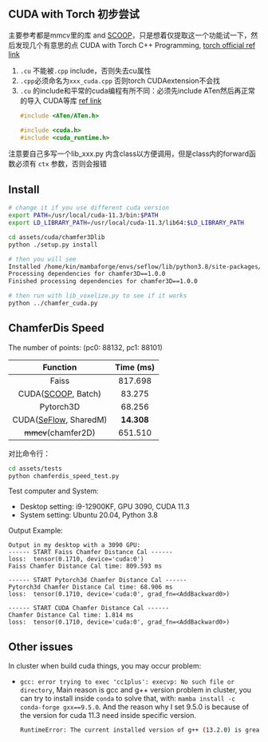 CUDA with Torch 初步尝试
---

主要参考都是mmcv里的库 and [SCOOP](https://github.com/itailang/SCOOP/blob/master/auxiliary/ChamferDistancePytorch/chamfer3D/)，只是想着仅提取这一个功能试一下，然后发现几个有意思的点 
CUDA with Torch C++ Programming, [torch official ref link](https://pytorch.org/tutorials/advanced/cpp_extension.html)

1. `.cu` 不能被`.cpp` include，否则失去cu属性
2. `.cpp`必须命名为`xxx_cuda.cpp` 否则torch CUDAextension不会找
3. `.cu` 的include和平常的cuda编程有所不同：必须先include ATen然后再正常的导入 CUDA等库 [ref link](https://blog.csdn.net/weixin_39849839/article/details/125980694)
	```cpp
	#include <ATen/ATen.h>
	
	#include <cuda.h>
	#include <cuda_runtime.h>
	```
	
注意要自己多写一个lib_xxx.py 内含class以方便调用，但是class内的forward函数必须有 `ctx` 参数，否则会报错


## Install
```bash
# change it if you use different cuda version
export PATH=/usr/local/cuda-11.3/bin:$PATH
export LD_LIBRARY_PATH=/usr/local/cuda-11.3/lib64:$LD_LIBRARY_PATH

cd assets/cuda/chamfer3Dlib
python ./setup.py install

# then you will see
Installed /home/kin/mambaforge/envs/seflow/lib/python3.8/site-packages/chamfer3D-1.0.0-py3.8-linux-x86_64.egg
Processing dependencies for chamfer3D==1.0.0
Finished processing dependencies for chamfer3D==1.0.0

# then run with lib_voxelize.py to see if it works
python ../chamfer_cuda.py
```

## ChamferDis Speed

The number of points: (pc0: 88132, pc1: 88101)

| Function | Time (ms) |
| :---: | :---: |
| Faiss | 817.698 |
| CUDA([SCOOP](https://github.com/itailang/SCOOP/tree/master/auxiliary/ChamferDistancePytorch), Batch) | 83.275 |
| Pytorch3D | 68.256 |
| CUDA([SeFlow](https://github.com/KTH-RPL/SeFlow), SharedM) | **14.308** |
| ~~mmcv~~(chamfer2D) | 651.510 |

对比命令行：

```bash
cd assets/tests
python chamferdis_speed_test.py
```


Test computer and System:
- Desktop setting: i9-12900KF, GPU 3090, CUDA 11.3
- System setting: Ubuntu 20.04, Python 3.8

Output Example:
```
Output in my desktop with a 3090 GPU:
------ START Faiss Chamfer Distance Cal ------
loss:  tensor(0.1710, device='cuda:0')
Faiss Chamfer Distance Cal time: 809.593 ms

------ START Pytorch3d Chamfer Distance Cal ------
Pytorch3d Chamfer Distance Cal time: 68.906 ms
loss:  tensor(0.1710, device='cuda:0', grad_fn=<AddBackward0>)

------ START CUDA Chamfer Distance Cal ------
Chamfer Distance Cal time: 1.814 ms
loss:  tensor(0.1710, device='cuda:0', grad_fn=<AddBackward0>)
```


## Other issues
In cluster when build cuda things, you may occur problem:
- `gcc: error trying to exec 'cc1plus': execvp: No such file or directory`, 
  	Main reason is gcc and g++ version problem in cluster, you can try to install inside `conda` to solve that, with: `mamba install -c conda-forge gxx==9.5.0`. And the reason why I set 9.5.0 is because of the version for cuda 11.3 need inside specific version.
	```bash
	RuntimeError: The current installed version of g++ (13.2.0) is greater than the maximum required version by CUDA 11.3. Please make sure to use an adequate version of g++ (>=5.0.0, <11.0).
	```
